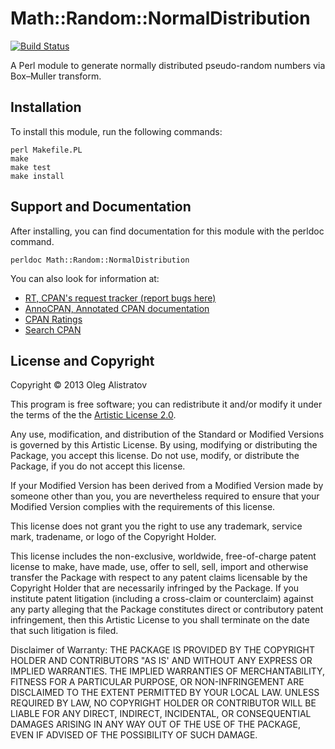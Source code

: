 # Math::Random::NormalDistribution
[![Build Status](https://travis-ci.org/alistratov/math-random-normaldistribution.png?branch=master)](https://travis-ci.org/alistratov/math-random-normaldistribution)

A Perl module to generate normally distributed pseudo-random numbers
via Box–Muller transform.

## Installation

To install this module, run the following commands:

	perl Makefile.PL
	make
	make test
	make install

## Support and Documentation

After installing, you can find documentation for this module with the
perldoc command.

	perldoc Math::Random::NormalDistribution

You can also look for information at:
 * [RT, CPAN's request tracker (report bugs here)](http://rt.cpan.org/NoAuth/Bugs.html?Dist=Math-Random-NormalDistribution)
 * [AnnoCPAN, Annotated CPAN documentation](http://annocpan.org/dist/Math-Random-NormalDistribution)
 * [CPAN Ratings](http://cpanratings.perl.org/d/Math-Random-NormalDistribution)
 * [Search CPAN](http://search.cpan.org/dist/Math-Random-NormalDistribution/)

## License and Copyright

Copyright © 2013 Oleg Alistratov

This program is free software; you can redistribute it and/or modify it
under the terms of the the
[Artistic License 2.0](http://www.perlfoundation.org/artistic_license_2_0).

Any use, modification, and distribution of the Standard or Modified
Versions is governed by this Artistic License. By using, modifying or
distributing the Package, you accept this license. Do not use, modify,
or distribute the Package, if you do not accept this license.

If your Modified Version has been derived from a Modified Version made
by someone other than you, you are nevertheless required to ensure that
your Modified Version complies with the requirements of this license.

This license does not grant you the right to use any trademark, service
mark, tradename, or logo of the Copyright Holder.

This license includes the non-exclusive, worldwide, free-of-charge
patent license to make, have made, use, offer to sell, sell, import and
otherwise transfer the Package with respect to any patent claims
licensable by the Copyright Holder that are necessarily infringed by the
Package. If you institute patent litigation (including a cross-claim or
counterclaim) against any party alleging that the Package constitutes
direct or contributory patent infringement, then this Artistic License
to you shall terminate on the date that such litigation is filed.

Disclaimer of Warranty: THE PACKAGE IS PROVIDED BY THE COPYRIGHT HOLDER
AND CONTRIBUTORS "AS IS' AND WITHOUT ANY EXPRESS OR IMPLIED WARRANTIES.
THE IMPLIED WARRANTIES OF MERCHANTABILITY, FITNESS FOR A PARTICULAR
PURPOSE, OR NON-INFRINGEMENT ARE DISCLAIMED TO THE EXTENT PERMITTED BY
YOUR LOCAL LAW. UNLESS REQUIRED BY LAW, NO COPYRIGHT HOLDER OR
CONTRIBUTOR WILL BE LIABLE FOR ANY DIRECT, INDIRECT, INCIDENTAL, OR
CONSEQUENTIAL DAMAGES ARISING IN ANY WAY OUT OF THE USE OF THE PACKAGE,
EVEN IF ADVISED OF THE POSSIBILITY OF SUCH DAMAGE.
